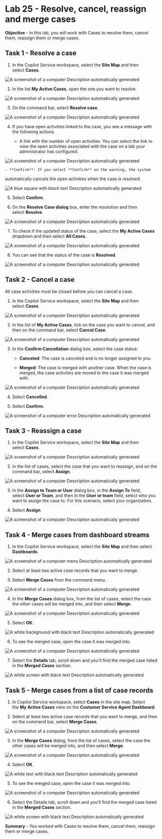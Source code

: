 # Lab 25 - Resolve, cancel, reassign and merge cases

**Objective** - In this lab, you will work with Cases to resolve them, cancel them, reassign them or merge cases.

## Task 1 - Resolve a case

1.  In the Copilot Service workspace, select the **Site Map** and then
    select **Cases**.

![A screenshot of a computer Description automatically
generated](./media/media25-new/image1.png)

2.  In the list **My Active Cases**, open the one you want to resolve.

![A screenshot of a computer Description automatically
generated](./media/media25-new/image2.png)

3.  On the command bar, select **Resolve case**.

![A screenshot of a computer Description automatically
generated](./media/media25-new/image3.png)

4.  If you have open activities linked to the case, you see a message
    with the following actions.

    - A link with the number of open activities. You can select the link
      to view the open activities associated with the case on a tab your
      administrator has configured.

![A screenshot of a computer Description automatically
generated](./media/media25-new/image4.png)

    - **Confirm**: If you select **Confirm** on the warning, the system
  automatically cancels the open activities when the case is resolved.

![A blue square with black text Description automatically
generated](./media/media25-new/image5.png)

5.  Select **Confirm**.

6.  On the **Resolve Case dialog** box, enter the resolution and then
    select **Resolve**.

![A screenshot of a computer Description automatically
generated](./media/media25-new/image6.png)

7.  To check if the updated status of the case, select the **My Active
    Cases** dropdown and then select **All Cases**.

![A screenshot of a computer Description automatically
generated](./media/media25-new/image7.png)

8.  You can see that the status of the case is **Resolved**.

![A screenshot of a computer Description automatically
generated](./media/media25-new/image8.png)

## Task 2 - Cancel a case

All case activities must be closed before you can cancel a case.

1.  In the Copilot Service workspace, select the **Site Map** and then
    select **Cases**.

![A screenshot of a computer Description automatically
generated](./media/media25-new/image1.png)

2.  In the list of **My Active Cases**, tick on the case you want to cancel,
    and then on the command bar, select **Cancel Case**.

![A screenshot of a computer Description automatically
generated](./media/media25-new/image9.png)

3.  In the **Confirm Cancellation** dialog box, select the case status:

    - **Canceled**: The case is canceled and is no longer assigned to
      you.

    - **Merged**: The case is merged with another case. When the case is
      merged, the case activities are moved to the case it was merged
      with.

![A screenshot of a computer Description automatically
generated](./media/media25-new/image10.png)

4.  Select **Cancelled**.

5.  Select **Confirm**.

![A screenshot of a computer error Description automatically
generated](./media/media25-new/image11.png)

## Task 3 - Reassign a case

1.  In the Copilot Service workspace, select the **Site Map** and then
    select **Cases**.

![A screenshot of a computer Description automatically
generated](./media/media25-new/image1.png)

2.  In the list of cases, select the case that you want to reassign, and
    on the command bar, select **Assign**.

![A screenshot of a computer Description automatically
generated](./media/media25-new/image12.png)

3.  In the **Assign to Team or User** dialog box, in the **Assign
    To** field, select **User or Team**, and then in the **User or
    team** field, select who you want to assign the case to. For this
    scenario, select your organization.

4.  Select **Assign**.

![A screenshot of a computer Description automatically
generated](./media/media25-new/image13.png)

## Task 4 - Merge cases from dashboard streams

1.  In the Copilot Service workspace, select the **Site Map** and then
    select **Dashboards**.

![A screenshot of a computer menu Description automatically
generated](./media/media25-new/image14.png)

2.  Select at least two active case records that you want to merge.

3.  Select **Merge Cases** from the command menu.

![A screenshot of a computer Description automatically
generated](./media/media25-new/image15.png)

4.  In the **Merge Cases** dialog box, from the list of cases, select
    the case the other cases will be merged into, and then
    select **Merge**.

![A screenshot of a computer Description automatically
generated](./media/media25-new/image16.png)

5.  Select **OK**.

![A white background with black text Description automatically
generated](./media/media25-new/image17.png)

6.  To see the merged case, open the case it was merged into.

![A screenshot of a computer Description automatically
generated](./media/media25-new/image18.png)

7.  Select the **Details** tab, scroll down and you'll find the merged case
    listed in the **Merged Cases** section.

![A white screen with black text Description automatically
generated](./media/media25-new/image19.png)

## Task 5 - Merge cases from a list of case records

1.  In Copilot Service workspace, select **Cases** in the site map.
    Select the **My Active Cases** view on the **Customer Service Agent
    Dashboard**.

2.  Select at least two active case records that you want to merge, and
    then on the command bar, select **Merge Cases**.

![A screenshot of a computer Description automatically
generated](./media/media25-new/image20.png)

3.  In the **Merge Cases** dialog, from the list of cases, select the
    case the other cases will be merged into, and then select **Merge**.

![A screenshot of a computer Description automatically
generated](./media/media25-new/image21.png)

4.  Select **OK**.

![A white text with black text Description automatically
generated](./media/media25-new/image22.png)

5.  To see the merged case, open the case it was merged into.

![A screenshot of a computer Description automatically
generated](./media/media25-new/image23.png)

6.  Select the Details tab, scroll down and you'll find the merged case
    listed in the **Merged Cases** section.

![A white screen with black text Description automatically
generated](./media/media25-new/image24.png)

**Summary** - You worked with Cases to resolve them, cancel them, reassign them or merge cases.
